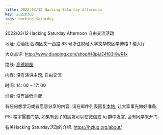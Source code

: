 ```yaml
---
title: 2022/03/12 Hacking Saturday Afternoon
key: 20220308
tags: Hacking Saturday
---
```

2022/03/12 Hacking Saturday Afternoon 自由交流活动
<!--more-->

地址: 沿酒社 西湖区文一西路 83 号浙江财经大学文华校区学博楼 1 楼大厅

大众点评: http://www.dianping.com/shop/H8pIJE4f83lKwR1x

路线: [高德地图](https://surl.amap.com/bDW0oSjgQw)

内容: 没有演讲主题, 自由交流

时间: 14: 00 ~ 17: 00

消费: 没有最低消费

有任何想学习或者愿意分享的内容, 请在邮件列表回复[本帖](https://groups.google.com/g/hzlug/c/oqqpJkvlWOg/m/dwbPEovRAQAJ), 让大家事先做好准备.

PS: 楼宇需要门禁, 如果有到了的朋友可以在微信或 tg 群中发言, 会有同学来开门.

有关Hacking Saturday活动的介绍: https://hzlug.org/about/
